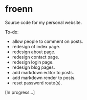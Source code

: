 # froenn
Source code for my personal website.

To-do:
- allow people to comment on posts.
- redesign of index page.
- redesign about page.
- redesign contact page.
- redesign login page.
- redesign blog pages.
- add markdown editor to posts.
- add markdown render to posts.
- reset password route(s).

[In progress...]
